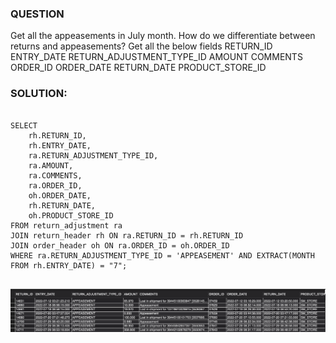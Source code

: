### QUESTION

Get all the appeasements in July month.
How do we differentiate between returns and appeasements?
Get all the below fields 
    RETURN_ID
    ENTRY_DATE 
    RETURN_ADJUSTMENT_TYPE_ID
    AMOUNT
    COMMENTS 
    ORDER_ID
    ORDER_DATE 
    RETURN_DATE
    PRODUCT_STORE_ID


### SOLUTION:

```

SELECT
    rh.RETURN_ID,
    rh.ENTRY_DATE,
    ra.RETURN_ADJUSTMENT_TYPE_ID,
    ra.AMOUNT,
    ra.COMMENTS,
    ra.ORDER_ID,
    oh.ORDER_DATE,
    rh.RETURN_DATE,
    oh.PRODUCT_STORE_ID
FROM return_adjustment ra
JOIN return_header rh ON ra.RETURN_ID = rh.RETURN_ID
JOIN order_header oh ON ra.ORDER_ID = oh.ORDER_ID
WHERE ra.RETURN_ADJUSTMENT_TYPE_ID = 'APPEASEMENT' AND EXTRACT(MONTH FROM rh.ENTRY_DATE) = "7";


```

![Alt text](image.png)